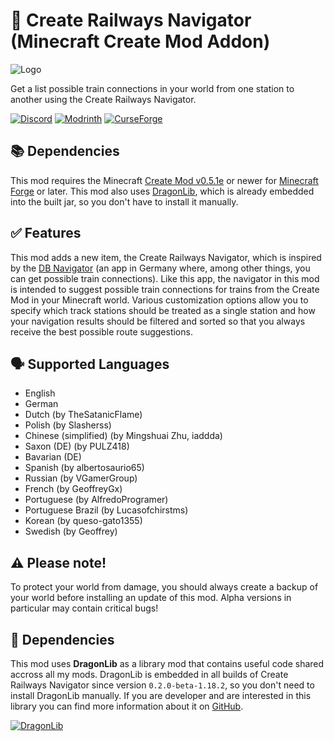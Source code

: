 # 🚅 Create Railways Navigator (Minecraft Create Mod Addon)
![Logo](https://github.com/user-attachments/assets/2ee05cf6-c816-4dd7-8c24-6bb05062758e)

Get a list possible train connections in your world from one station to another using the Create Railways Navigator.

[![Discord](https://i.imgur.com/YnDoeHs.png)](https://discord.gg/AeSbNgvc7f)
[![Modrinth](https://i.imgur.com/uLIB4gb.png)](https://modrinth.com/mod/create-railways-navigator)
[![CurseForge](https://i.imgur.com/XZYlGVF.png)](https://www.curseforge.com/minecraft/mc-mods/create-railways-navigator)

## 📚 Dependencies
This mod requires the Minecraft [Create Mod v0.5.1e](https://www.curseforge.com/minecraft/mc-mods/create) or newer for [Minecraft Forge](https://files.minecraftforge.net) or later. This mod also uses [DragonLib](https://www.curseforge.com/minecraft/mc-mods/dragonlib), which is already embedded into the built jar, so you don't have to install it manually.

## ✅ Features
This mod adds a new item, the Create Railways Navigator, which is inspired by the [DB Navigator](https://de.wikipedia.org/wiki/DB_Navigator) (an app in Germany where, among other things, you can get possible train connections). Like this app, the navigator in this mod is intended to suggest possible train connections for trains from the Create Mod in your Minecraft world. Various customization options allow you to specify which track stations should be treated as a single station and how your navigation results should be filtered and sorted so that you always receive the best possible route suggestions.

## 🗣️ Supported Languages
- English
- German
- Dutch (by TheSatanicFlame)
- Polish (by Slasherss)
- Chinese (simplified) (by Mingshuai Zhu, iaddda)
- Saxon (DE) (by PULZ418)
- Bavarian (DE)
- Spanish (by albertosaurio65)
- Russian (by VGamerGroup)
- French (by GeoffreyGx)
- Portuguese (by AlfredoProgramer)
- Portuguese Brazil (by Lucasofchirstms)
- Korean (by queso-gato1355)
- Swedish (by Geoffrey)


## ⚠️ **Please note!**
To protect your world from damage, you should always create a backup of your world before installing an update of this mod. Alpha versions in particular may contain critical bugs!

## 🐉 **Dependencies**
This mod uses **DragonLib** as a library mod that contains useful code shared accross all my mods. DragonLib is embedded in all builds of Create Railways Navigator since version `0.2.0-beta-1.18.2`, so you don't need to install DragonLib manually. If you are developer and are interested in this library you can find more information about it on [GitHub](https://github.com/MisterJulsen/MC-DragonLib "DragonLib on GitHub").

[![DragonLib](https://i.imgur.com/4d8BF5J.png)](https://github.com/MisterJulsen/MC-DragonLib "DragonLib on GitHub")
